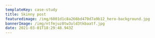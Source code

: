 ```yaml
---
templateKey: case-study
title: Skinny post
featuredimage: /img/6001d1c8a266bd470d7a9b12_hero-background.jpg
bannerImage: /img/ntfmjuz8tw3uld3tkbaatf.jpg
date: 2021-03-01T18:29:48.943Z
---
```

